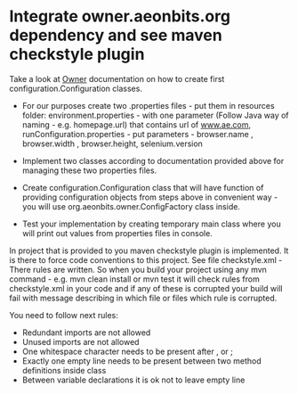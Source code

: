 # Integrate owner.aeonbits.org dependency and see maven checkstyle plugin

Take a look at [Owner](http://owner.aeonbits.org/) documentation on how to create first configuration.Configuration classes.

* For our purposes create two .properties files - put them in resources folder: environment.properties - with one parameter (Follow Java way of naming - e.g. homepage.url) that contains url of www.ae.com, runConfiguration.properties - put parameters - browser.name , browser.width , browser.height, selenium.version

* Implement two classes according to documentation provided above for managing these two properties files.

* Create configuration.Configuration class that will have function of providing configuration objects from steps above in convenient way - you will use org.aeonbits.owner.ConfigFactory class inside.

* Test your implementation by creating temporary main class where you will print out values from properties files in console.

In project that is provided to you maven checkstyle plugin is implemented. It is there to force code conventions to this project.
See file checkstyle.xml - There rules are written. So when you build your project using any mvn command - e.g. mvn clean install or mvn test it will check rules from checkstyle.xml in your code and if any of these is corrupted your build will fail with message describing in which file or files which rule is corrupted.

You need to follow next rules:

* Redundant imports are not allowed
* Unused imports are not allowed
* One whitespace character needs to be present after , or ;
* Exactly one empty line needs to be present between two method definitions inside class
* Between variable declarations it is ok not to leave empty line
